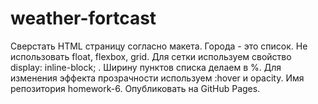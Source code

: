 # weather-fortcast
Сверстать HTML страницу согласно макета.
Города - это список.
Не использовать float, flexbox, grid.
Для сетки используем свойство display: inline-block; .
Ширину пунктов списка делаем в %.
Для изменения эффекта прозрачности используем :hover и opacity.
Имя репозитория homework-6. Опубликовать на GitHub Pages.
